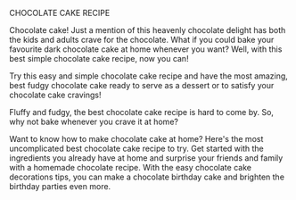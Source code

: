 CHOCOLATE CAKE RECIPE

Chocolate cake! Just a mention of this heavenly chocolate delight has both the kids and adults crave for the chocolate. What if you could bake your favourite dark chocolate cake at home whenever you want? Well, with this best simple chocolate cake recipe, now you can!

Try this easy and simple chocolate cake recipe and have the most amazing, best fudgy chocolate cake ready to serve as a dessert or to satisfy your chocolate cake cravings!

Fluffy and fudgy, the best chocolate cake recipe is hard to come by. So, why not bake whenever you crave it at home?

Want to know how to make chocolate cake at home? Here's the most uncomplicated best chocolate cake recipe to try. Get started with the ingredients you already have at home and surprise your friends and family with a homemade chocolate recipe. With the easy chocolate cake decorations tips, you can make a chocolate birthday cake and brighten the birthday parties even more.